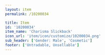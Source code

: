 ```yaml
---
layout: item
permalink: /10200034

title: Item
id: '10200034'
item_name: 'Charisma Slickback'
icon_url: 'item/icon/customize/10200034.png'
sub_header: ['Gender: Male', 'Cosmetic']
footer: ['Untradable, Unsellable']
---
```

